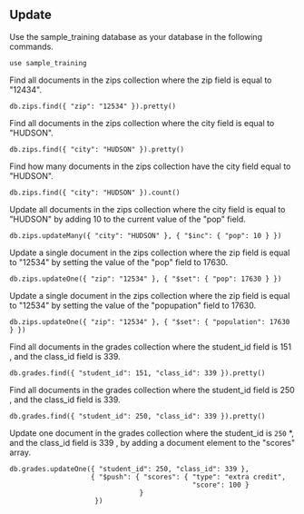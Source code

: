 ## Update

Use the sample_training database as your database in the following commands.

```
use sample_training
```
Find all documents in the zips collection where the zip field is equal to "12434".
```
db.zips.find({ "zip": "12534" }).pretty()
```
Find all documents in the zips collection where the city field is equal to "HUDSON".

```
db.zips.find({ "city": "HUDSON" }).pretty()
```

Find how many documents in the zips collection have the city field equal to "HUDSON".
```
db.zips.find({ "city": "HUDSON" }).count()
``` 
Update all documents in the zips collection where the city field is equal to "HUDSON" by adding 10 to the current value of the "pop" field.

```
db.zips.updateMany({ "city": "HUDSON" }, { "$inc": { "pop": 10 } })
``` 
Update a single document in the zips collection where the zip field is equal to "12534" by setting the value of the "pop" field to 17630.
```
db.zips.updateOne({ "zip": "12534" }, { "$set": { "pop": 17630 } })
```
Update a single document in the zips collection where the zip field is equal to "12534" by setting the value of the "popupation" field to 17630.
```
db.zips.updateOne({ "zip": "12534" }, { "$set": { "population": 17630 } })
```
Find all documents in the grades collection where the student_id field is 151 , and the class_id field is 339.
```
db.grades.find({ "student_id": 151, "class_id": 339 }).pretty()
```
Find all documents in the grades collection where the student_id field is 250 , and the class_id field is 339.
```
db.grades.find({ "student_id": 250, "class_id": 339 }).pretty()
```
Update one document in the grades collection where the student_id is ``250`` *, and the class_id field is 339 , by adding a document element to the "scores" array.
```
db.grades.updateOne({ "student_id": 250, "class_id": 339 },
                    { "$push": { "scores": { "type": "extra credit",
                                             "score": 100 }
                                }
                     })
```